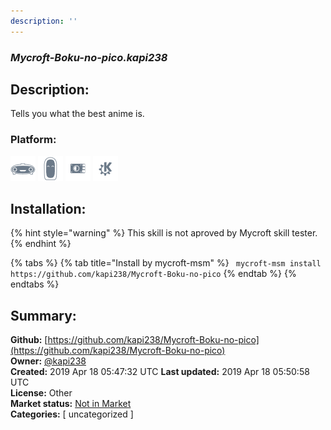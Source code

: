 ```yaml
---
description: ''
---
```


### _Mycroft-Boku-no-pico.kapi238_  
## Description:  
Tells you what the best anime is.  
  
  
### Platform:  
 ![Mark I](../.gitbook/assets/mark-1-icon.png)  ![Mark II](../.gitbook/assets/mark-2-icon.png)  ![Picroft](../.gitbook/assets/picroft-icon.png)  ![plasmoid](../.gitbook/assets/kde.png)   
## Installation:  
{% hint style="warning" %}
This skill is not aproved by Mycroft skill tester.
{% endhint %}
    
{% tabs %}
{% tab title="Install by mycroft-msm" %}
``` mycroft-msm install https://github.com/kapi238/Mycroft-Boku-no-pico```
{% endtab %}
  {% endtabs %}
    
## Summary:  
**Github:** [https://github.com/kapi238/Mycroft-Boku-no-pico](https://github.com/kapi238/Mycroft-Boku-no-pico)  
**Owner:** [@kapi238](https://github.com/kapi238)  
**Created:** 2019 Apr 18 05:47:32 UTC  **Last updated:** 2019 Apr 18 05:50:58 UTC  
**License:** Other  
**Market status:** [Not in Market](https://market.mycroft.ai/skill/)  
**Categories:** [ uncategorized ]   

